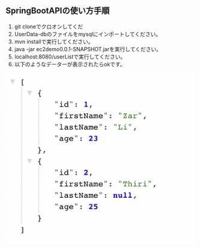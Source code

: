 ## SpringBootAPIの使い方手順
1. git cloneでクロオンしてくだ
2. UserData-dbのファイルをmysqlにインポートしてください。
3. mvn installで実行してください。
4. java -jar ec2demo0.0.1-SNAPSHOT.jarを実行してください。
5. localhost:8080/userListで実行してください。
6. 以下のようなデーターが表示されたらokです。

![alt text for screen readers](https://github.com/ZarLiHninn/SpringBootAPI/blob/main/images/Screen%20Shot%202022-02-25%20at%203.43.44%20PM.png "user lists")
